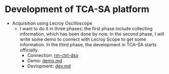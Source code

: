 # Development of TCA-SA platform

  - Acquisition using Lecroy Oscilloscope
  	+ I want to do it in three phases: the first phase include collecting information, which has been done by now. In the second phase, I will write some demo to connect with Lecroy Scope to get some information. In the third phase, the development in TCA-SA starts officially.
    	* Connection: [rm-ctrl-dso](./Acquisition/rm-ctrl-dso.md)
    	* Demo: [demo.md](./Acquisition/demo.md)
    	* Devlopment: [dev.md](./Acquisition/dev.md)

